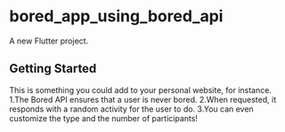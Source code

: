 # bored_app_using_bored_api

A new Flutter project.

## Getting Started
This is something you could add to your personal website, for instance.
1.The Bored API ensures that a user is never bored.
2.When requested, it responds with a random activity for the user to do.
3.You can even customize the type and the number of participants!
